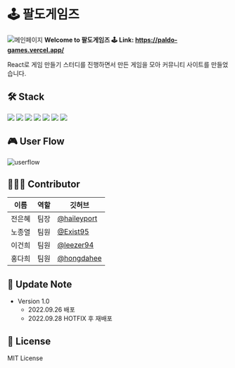# 🕹️ 팔도게임즈

![메인페이지](https://user-images.githubusercontent.com/50188104/192190656-ede55bd2-f9bf-464e-9ac6-7992ff2a84bc.png)
**Welcome to 팔도게임즈 🕹️**
**Link: https://paldo-games.vercel.app/**

React로 게임 만들기 스터디를 진행하면서 만든 게임을 모아 커뮤니티 사이트를 만들었습니다.

## 🛠️ Stack

![](https://img.shields.io/badge/Next.js-000000?style-for-the-badge&&logo=Next.js&logoColor=white) ![](https://img.shields.io/badge/React-61DAFB?style-for-the-badge&&logo=React&logoColor=black) ![](https://img.shields.io/badge/Recoil-000000?style-for-the-badge&&logo=Recoil&logoColor=white) ![](https://img.shields.io/badge/StyledComponentes-DB7093?style-for-the-badge&&logo=Styled-components&logoColor=white) ![](https://img.shields.io/badge/Prisma-2D3748?style-for-the-badge&&logo=Prisma&logoColor=white) ![](https://img.shields.io/badge/PlanetScale-000000?style-for-the-badge&&logo=PlanetScale&logoColor=white) ![](https://img.shields.io/badge/Vercel-000000?style-for-the-badge&&logo=Vercel&logoColor=white)

## 🎮 User Flow

![userflow](https://velog.velcdn.com/images/partyqueen/post/38ababae-7cbc-4015-9a33-29d1b956fabc/image.png)

## 🧑🏻‍💻 Contributor

| 이름   | 역할 | 깃허브                                       |
| ------ | ---- | -------------------------------------------- |
| 전은혜 | 팀장 | [@haileyport](https://github.com/haileyport) |
| 노종열 | 팀원 | [@Exist95](https://github.com/Exist95)       |
| 이건희 | 팀원 | [@leezer94](https://github.com/leezer94)     |
| 홍다희 | 팀원 | [@hongdahee](https://github.com/hongdahee)   |

## 📖 Update Note

- Version 1.0
  - 2022.09.26 배포
  - 2022.09.28 HOTFIX 후 재배포

## 🔰 License

MIT License
